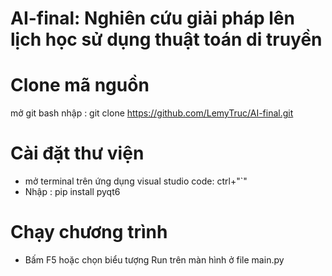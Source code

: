 # AI-final: Nghiên cứu giải pháp lên lịch học sử dụng thuật toán di truyền

# Clone mã nguồn
mở git bash
nhập : git clone https://github.com/LemyTruc/AI-final.git

# Cài đặt thư viện
- mở terminal trên ứng dụng visual studio code: ctrl+"`"
- Nhập : pip install pyqt6
  
# Chạy chương trình
- Bấm F5 hoặc chọn biểu tượng Run trên màn hình ở file main.py
